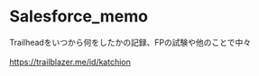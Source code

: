 # Salesforce_memo

Trailheadをいつから何をしたかの記録、FPの試験や他のことで中々
<br> 
<br>
https://trailblazer.me/id/katchion<br>
<br>
